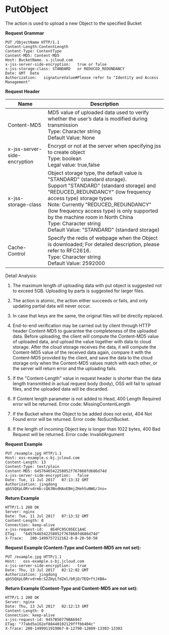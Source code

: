 # PutObject

The action is used to upload a new Object to the specified Bucket

**Request Grammar**
```
PUT /ObjectName HTTP/1.1
Content-Length:ContentLength
Content-Type: ContentType
Content-MD5: Content-MD5
Host: BucketName. s.jcloud.com
x-jss-server-side-encryption:   true or false      
x-jss-storage-class: STANDARD   or REDUCED_REDUNDANCY
Date: GMT  Date     
Authorization:   signatureValue#Please refer to "Identity and Access Management"
```
**Request Header**

|Name|Description|
|-|-|
|Content-MD5|MD5 value of uploaded data used to verify whether the user’s data is modified during transmission<br>Type: Character string<br>Default Value: None|
|x-jss-server-side-encryption|Encrypt or not at the server when specifying jss to create object<br>Type: boolean<br>Legal value: true,false|
|x-jss-storage-class|Object storage type, the default value is "STANDARD" (standard storage). <br>Support "STANDARD" (standard storage) and "REDUCED_REDUNDANCY" (low frequency access type) storage types<br>Note: Currently "REDUCED_REDUNDANCY" (low frequency access type) is only supported by the machine room in North China<br>Type: Character string<br>Default Value: "STANDARD" (standard storage)|
|Cache-Control|Specify the redis of webpage when the Object is downloaded; For detailed description, please refer to RFC2616.<br>Type: Character string<br>Default Value: 2592000|

Detail Analysis:

1. The maximum length of uploading data with put object is suggested not to exceed 5GB. Uploading by parts is suggested for larger files.

2. The action is atomic, the action either succeeds or fails, and only updating partial data will never occur.

3. In case that keys are the same, the original files will be directly replaced.

4. End-to-end verification may be carried out by client through HTTP header Content-MD5 to guarantee the completeness of the uploaded data. Before uploading, the client will compute the Content-MD5 value of uploaded data, and upload the value together with data to cloud storage. After the cloud storage receives the data, it will compute the Content-MD5 value of the received data again, compare it with the Content-MD5 provided by the client, and save the data to the cloud storage only when the Content-MD5 values match with each other, or the server will return error and the uploading fails.

5. If the "Content-Length" value in request header is shorter than the data length transmitted in actual request body (body), OSS will fail to upload files, and the uploaded data will be discarded.

6. If Content length parameter is not added to Head, 400 Length Required error will be returned. Error code: MissingContentLength

7. If the Bucket where the Object to be added does not exist, 404 Not Found error will be returned. Error code: NoSuchBucket.

8. If the length of incoming Object key is longer than 1022 bytes, 400 Bad Request will be returned. Error code: InvalidArgument

**Request Example**
```
PUT /example.jpg HTTP/1.1
Host: oss-example.s-bj.jcloud.com
Content-Length: 13
Content-Type: text/plain
Content-MD5: 6457646542258052f767868fd686d74d 
x-jss-server-side-encryption:   false 
Date: Tue, 11 Jul 2017   07:13:32 GMT    
Authorization: jingdong   qbS5QXpLORrvdrmb:cQ63NndHAoEBmjZHehSuNWG/Jns=
```
**Return Example**
```
HTTP/1.1 200 OK
Server: nginx
Date: Tue, 11 Jul 2017   07:13:32 GMT
Content-Length: 0
Connection: keep-alive
x-jss-request-id:   8E4FC95C05EC1A4C
ETag:   "6457646542258052f767868fd686d74d"
X-Trace:   200-1499757212162-0-0-20-50-50
```
**Request Example (Content-Type and Content-MD5 are not set):**
```
PUT /example.jpg HTTP/1.1
Host:   oss-example.s-bj.jcloud.com
x-jss-server-side-encryption:   true  
Date: Thu, 13 Jul 2017   02:12:02 GMT    
Authorization: jingdong     qbS5QXpLORrvdrmb:S2ZHyLfdZml/bRjD/TEQ+ftJXBA=
```
**Return Example (Content-Type and Content-MD5 are not set):**
```
HTTP/1.1 200 OK
Server: nginx
Date: Thu, 13 Jul 2017   02:12:13 GMT
Content-Length: 0
Connection: keep-alive
x-jss-request-id: 9457B50779BA6947
ETag: "77abd5a162ef88440102129fffbb404c"
X-Trace: 200-1499911919867-0-12790-12809-13303-13303
```
